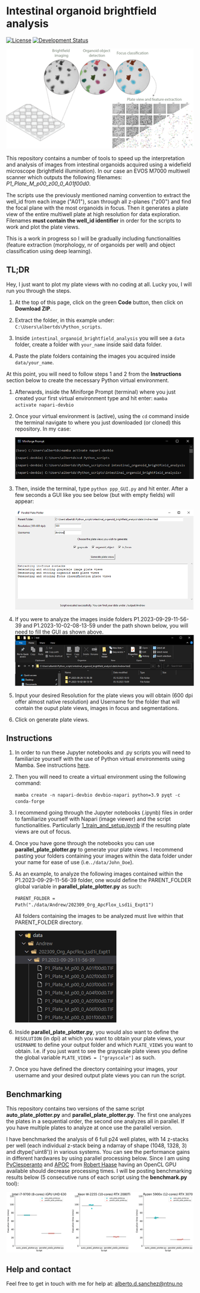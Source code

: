 <h1>Intestinal organoid brightfield analysis</h1>

[![License](https://img.shields.io/pypi/l/napari-accelerated-pixel-and-object-classification.svg?color=green)](https://github.com/adiezsanchez/intestinal_organoid_brightfield_analysis/blob/main/LICENSE)
[![Development Status](https://img.shields.io/pypi/status/napari-accelerated-pixel-and-object-classification.svg)](https://en.wikipedia.org/wiki/Software_release_life_cycle#Alpha)

![workflow](./images/workflow.png)

This repository contains a number of tools to speed up the interpretation and analysis of images from intestinal organoids acquired using a widefield microscope (brightfield illumination). In our case an EVOS M7000 multiwell scanner which outputs the following filenames: _P1_Plate_M_p00_z00_0_A01f00d0_.

The scripts use the previously mentioned naming convention to extract the well_id from each image ("A01"), scan through all z-planes ("z00") and find the focal plane with the most organoids in focus. Then it generates a plate view of the entire multiwell plate at high resolution for data exploration. Filenames **must contain the well_id identifier** in order for the scripts to work and plot the plate views.

This is a work in progress so I will be gradually including functionalities (feature extraction (morphology, nr of organoids per well) and object classification using deep learning).

<h2>TL;DR</h2>

Hey, I just want to plot my plate views with no coding at all. Lucky you, I will run you through the steps.

1. At the top of this page, click on the green **Code** button, then click on **Download ZIP**.

2. Extract the folder, in this example under: <code>C:\Users\albertds\Python_scripts</code>.

3. Inside <code>intestinal_organoid_brightfield_analysis</code> you will see a <code>data</code> folder, create a folder with <code>your_name</code> inside said data folder.

4. Paste the plate folders containing the images you acquired inside <code>data/your_name</code>.

At this point, you will need to follow steps 1 and 2 from the **Instructions** section below to create the necessary Python virtual environment.

1. Afterwards, inside the Miniforge Prompt (terminal) where you just created your first virtual environment type and hit enter:
   <code>mamba activate napari-devbio</code>

2. Once your virtual environment is (active), using the <code>cd</code> command inside the terminal navigate to where you just downloaded (or cloned) this repository. In my case:

   ![terminal1](./images/terminal_env_activation.png)

3. Then, inside the terminal, type <code>python ppp_GUI.py</code> and hit enter. After a few seconds a GUI like you see below (but with empty fields) will appear:

   ![pppGUI](./images/ppp_GUI.png)

4. If you were to analyze the images inside folders P1.2023-09-29-11-56-39 and P1.2023-10-02-08-13-59 under the path shown below, you will need to fill the GUI as shown above.
   ![tldr_path](./images/filepath_tldr.png)

5. Input your desired Resolution for the plate views you will obtain (600 dpi offer almost native resolution) and Username for the folder that will contain the ouput plate views, images in focus and segmentations.

6. Click on generate plate views.

<h2>Instructions</h2>

1. In order to run these Jupyter notebooks and .py scripts you will need to familiarize yourself with the use of Python virtual environments using Mamba. See instructions [here](https://biapol.github.io/blog/mara_lampert/getting_started_with_mambaforge_and_python/readme.html).

2. Then you will need to create a virtual environment using the following command:

   <code>mamba create -n napari-devbio devbio-napari python=3.9 pyqt -c conda-forge</code>

3. I recommend going through the Jupyter notebooks (.ipynb) files in order to familiarize yourself with Napari (image viewer) and the script functionalities. Particularly [1_train_and_setup.ipynb](1_train_and_setup.ipynb) if the resulting plate views are out of focus.

4. Once you have gone through the notebooks you can use **parallel_plate_plotter.py** to generate your plate views. I recommend pasting your folders containing your images within the data folder under your name for ease of use (i.e.<code>./data/John_Doe</code>).

5. As an example, to analyze the following images contained within the P1.2023-09-29-11-56-39 folder, one would define the PARENT_FOLDER global variable in **parallel_plate_plotter.py** as such:

   <code>PARENT_FOLDER = Path("./data/Andrew/202309_Org_ApcFlox_Lsd1i_Expt1")</code>

   All folders containing the images to be analyzed must live within that PARENT_FOLDER directory.

   ![filepath](./images/filepath.png)

6. Inside **parallel_plate_plotter.py**, you would also want to define the <code>RESOLUTION</code> (in dpi) at which you want to obtain your plate views, your <code>USERNAME</code> to define your output folder and which <code>PLATE_VIEWS</code> you want to obtain. I.e. if you just want to see the grayscale plate views you define the global variable <code>PLATE_VIEWS = ["grayscale"]</code> as such.

7. Once you have defined the directory containing your images, your username and your desired output plate views you can run the script.

<h2>Benchmarking</h2>

This repository contains two versions of the same script **auto_plate_plotter.py** and **parallel_plate_plotter.py**. The first one analyzes the plates in a sequential order, the second one analyzes all in parallel. If you have multiple plates to analyze at once use the parallel version.

I have benchmarked the analysis of 6 full p24 well plates, with 14 z-stacks per well (each individual z-stack being a ndarray of shape (1048, 1328, 3) and dtype('uint8')) in various systems. You can see the performance gains in different hardwares by using parallel processing below. Since I am using [PyClesperanto](https://github.com/clEsperanto/pyclesperanto_prototype) and [APOC](https://github.com/haesleinhuepf/napari-accelerated-pixel-and-object-classification) from [Robert Haase](https://github.com/haesleinhuepf) having an OpenCL GPU available should decrease processing times. I will be posting benchmarking results below (5 consecutive runs of each script using the **benchmark.py** tool):

![benchmark_comparison](./benchmark_results/comparison.png)

<h2>Help and contact</h2>

Feel free to get in touch with me for help at: <alberto.d.sanchez@ntnu.no>
